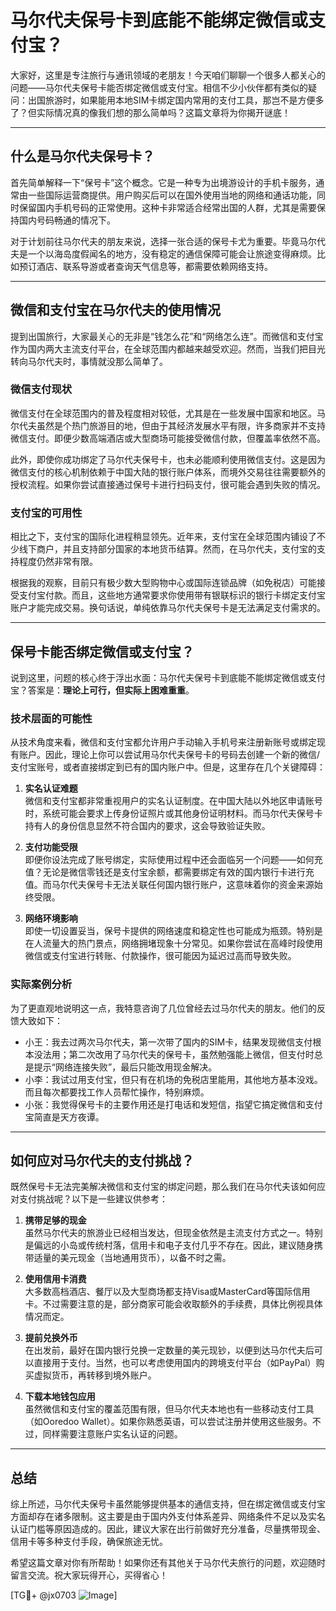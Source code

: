 # 马尔代夫保号卡到底能不能绑定微信或支付宝？

大家好，这里是专注旅行与通讯领域的老朋友！今天咱们聊聊一个很多人都关心的问题——马尔代夫保号卡能否绑定微信或支付宝。相信不少小伙伴都有类似的疑问：出国旅游时，如果能用本地SIM卡绑定国内常用的支付工具，那岂不是方便多了？但实际情况真的像我们想的那么简单吗？这篇文章将为你揭开谜底！

---

## 什么是马尔代夫保号卡？

首先简单解释一下“保号卡”这个概念。它是一种专为出境游设计的手机卡服务，通常由一些国际运营商提供。用户购买后可以在国外使用当地的网络和通话功能，同时保留国内手机号码的正常使用。这种卡非常适合经常出国的人群，尤其是需要保持国内号码畅通的情况下。

对于计划前往马尔代夫的朋友来说，选择一张合适的保号卡尤为重要。毕竟马尔代夫是一个以海岛度假闻名的地方，没有稳定的通信保障可能会让旅途变得麻烦。比如预订酒店、联系导游或者查询天气信息等，都需要依赖网络支持。

---

## 微信和支付宝在马尔代夫的使用情况

提到出国旅行，大家最关心的无非是“钱怎么花”和“网络怎么连”。而微信和支付宝作为国内两大主流支付平台，在全球范围内都越来越受欢迎。然而，当我们把目光转向马尔代夫时，事情就没那么简单了。

### 微信支付现状

微信支付在全球范围内的普及程度相对较低，尤其是在一些发展中国家和地区。马尔代夫虽然是个热门旅游目的地，但由于其经济发展水平有限，许多商家并不支持微信支付。即便少数高端酒店或大型商场可能接受微信付款，但覆盖率依然不高。

此外，即使你成功绑定了马尔代夫保号卡，也未必能顺利使用微信支付。这是因为微信支付的核心机制依赖于中国大陆的银行账户体系，而境外交易往往需要额外的授权流程。如果你尝试直接通过保号卡进行扫码支付，很可能会遇到失败的情况。

### 支付宝的可用性

相比之下，支付宝的国际化进程稍显领先。近年来，支付宝在全球范围内铺设了不少线下商户，并且支持部分国家的本地货币结算。然而，在马尔代夫，支付宝的支持程度仍然非常有限。

根据我的观察，目前只有极少数大型购物中心或国际连锁品牌（如免税店）可能接受支付宝付款。而且，这些地方通常要求你使用带有银联标识的银行卡绑定支付宝账户才能完成交易。换句话说，单纯依靠马尔代夫保号卡是无法满足支付需求的。

---

## 保号卡能否绑定微信或支付宝？

说到这里，问题的核心终于浮出水面：马尔代夫保号卡到底能不能绑定微信或支付宝？答案是：**理论上可行，但实际上困难重重**。

### 技术层面的可能性

从技术角度来看，微信和支付宝都允许用户手动输入手机号来注册新账号或绑定现有账户。因此，理论上你可以尝试用马尔代夫保号卡的号码去创建一个新的微信/支付宝账号，或者直接绑定到已有的国内账户中。但是，这里存在几个关键障碍：

1. **实名认证难题**  
   微信和支付宝都非常重视用户的实名认证制度。在中国大陆以外地区申请账号时，系统可能会要求上传身份证照片或其他身份证明材料。而马尔代夫保号卡持有人的身份信息显然不符合国内的要求，这会导致验证失败。

2. **支付功能受限**  
   即便你设法完成了账号绑定，实际使用过程中还会面临另一个问题——如何充值？无论是微信零钱还是支付宝余额，都需要绑定有效的国内银行卡进行充值。而马尔代夫保号卡无法关联任何国内银行账户，这意味着你的资金来源始终受限。

3. **网络环境影响**  
   即使一切设置妥当，保号卡提供的网络速度和稳定性也可能成为瓶颈。特别是在人流量大的热门景点，网络拥堵现象十分常见。如果你尝试在高峰时段使用微信或支付宝进行转账、付款操作，很可能因为延迟过高而导致失败。

### 实际案例分析

为了更直观地说明这一点，我特意咨询了几位曾经去过马尔代夫的朋友。他们的反馈大致如下：

- 小王：我去过两次马尔代夫，第一次带了国内的SIM卡，结果发现微信支付根本没法用；第二次改用了马尔代夫的保号卡，虽然勉强能上微信，但支付时总是提示“网络连接失败”，最后只能改用现金解决。
- 小李：我试过用支付宝，但只有在机场的免税店里能用，其他地方基本没戏。而且每次都要找工作人员帮忙操作，特别麻烦。
- 小张：我觉得保号卡的主要作用还是打电话和发短信，指望它搞定微信和支付宝简直是天方夜谭。

---

## 如何应对马尔代夫的支付挑战？

既然保号卡无法完美解决微信和支付宝的绑定问题，那么我们在马尔代夫该如何应对支付挑战呢？以下是一些建议供参考：

1. **携带足够的现金**  
   虽然马尔代夫的旅游业已经相当发达，但现金依然是主流支付方式之一。特别是偏远的小岛或传统村落，信用卡和电子支付几乎不存在。因此，建议随身携带适量的美元现金（当地通用货币），以备不时之需。

2. **使用信用卡消费**  
   大多数高档酒店、餐厅以及大型商场都支持Visa或MasterCard等国际信用卡。不过需要注意的是，部分商家可能会收取额外的手续费，具体比例视具体情况而定。

3. **提前兑换外币**  
   在出发前，最好在国内银行兑换一定数量的美元现钞，以便到达马尔代夫后可以直接用于支付。当然，也可以考虑使用国内的跨境支付平台（如PayPal）购买虚拟货币，再转移到境外账户。

4. **下载本地钱包应用**  
   虽然微信和支付宝的覆盖范围有限，但马尔代夫本地也有一些移动支付工具（如Ooredoo Wallet）。如果你熟悉英语，可以尝试注册并使用这些服务。不过，同样需要注意账户实名认证的问题。

---

## 总结

综上所述，马尔代夫保号卡虽然能够提供基本的通信支持，但在绑定微信或支付宝方面却存在诸多限制。这主要是由于国内外支付体系差异、网络条件不足以及实名认证门槛等原因造成的。因此，建议大家在出行前做好充分准备，尽量携带现金、信用卡等多种支付手段，确保旅途无忧。

希望这篇文章对你有所帮助！如果你还有其他关于马尔代夫旅行的问题，欢迎随时留言交流。祝大家玩得开心，买得省心！

[TG💪+ @jx0703 ![Image](https://github.com/user-attachments/assets/dbca1d08-cadb-493c-b0ec-ad6f7a83f270)]